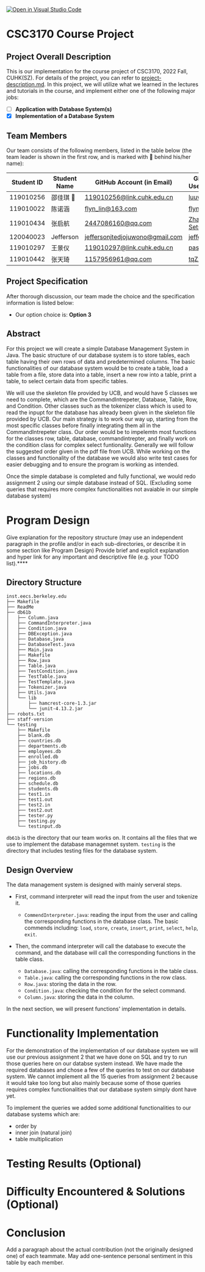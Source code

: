 [![Open in Visual Studio Code](https://classroom.github.com/assets/open-in-vscode-c66648af7eb3fe8bc4f294546bfd86ef473780cde1dea487d3c4ff354943c9ae.svg)](https://classroom.github.com/online_ide?assignment_repo_id=9431822&assignment_repo_type=AssignmentRepo)
# CSC3170 Course Project

## Project Overall Description

This is our implementation for the course project of CSC3170, 2022 Fall, CUHK(SZ). For details of the project, you can refer to [project-description.md](project-description.md). In this project, we will utilize what we learned in the lectures and tutorials in the course, and implement either one of the following major jobs:

<!-- Please fill in "x" to replace the blank space between "[]" to tick the todo item; it's ticked on the first one by default. -->

- [ ] **Application with Database System(s)**
- [x] **Implementation of a Database System**

## Team Members

Our team consists of the following members, listed in the table below (the team leader is shown in the first row, and is marked with 🚩 behind his/her name):

<!-- change the info below to be the real case -->

| Student ID | Student Name | GitHub Account (in Email) | GitHub Username |
| ---------- | ------------ | ------------------------- | ------------------------- |
| 119010256  | 邵佳琪 🚩    |119010256@link.cuhk.edu.cn  |     [luuvy757](https://github.com/luuvy757)             |
| 119010022  | 陈诺涵       |flyn_lin@163.com           |      [flyn-linda](https://github.com/flyn-linda)            |
| 119010434  | 张启航       | 2447086160@qq.com        |  [Zhang-Setsail](https://github.com/Zhang-Setsail)                |
| 120040023  | Jefferson    |jeffersonjtedjojuwono@gmail.com | [jeffersonjt](https://github.com/jeffersonjt)               |
| 119010297  | 王景仪       | 119010297@link.cuhk.edu.cn | [pastyy](https://github.com/pastyy)           |
| 119010442  | 张天琦       | 1157956961@qq.com |  [tqZzzz](https://github.com/ZhangTianqi-Yuki)              |


## Project Specification

<!-- You should remove the terms/sentence that is not necessary considering your option/branch/difficulty choice -->

After thorough discussion, our team made the choice and the specification information is listed below:

- Our option choice is: **Option 3**

## Abstract
For this project we will create a simple Database Management System in Java. The basic structure of our database system is to store tables, each table having their own rows of data and predetermined columns. The basic functionalities of our database system would be to create a table, load a table from a file, store data into a table, insert a new row into a table, print a table, to select certain data from specific tables. 

We will use the skeleton file provided by UCB, and would have 5 classes we need to complete, which are the CommandIntrepeter, Database, Table, Row, and Condition. Other classes such as the tokenizer class which is used to read the inpupt for the database has already been given in the skeleton file provided by UCB. Our main strategy is to work our way up, starting from the most specific classes before finally integrating them all in the CommandIntrepeter class. Our order would be to impelemtn most functions for the classes row, table, database, commandintrepter, and finally work on the condition class for complex select funtionality. Generally we will follow the suggested order given in the pdf file from UCB. While working on the classes and functionality of the database we would also write test cases for easier debugging and to ensure the program is working as intended.

Once the simple database is completed and fully functional, we would redo assignment 2 using our simple database instead of SQL. (Excluding some queries that requires more complex functionalities not avaiable in our simple database system)


# Program Design 
Give explanation for the repository structure (may use an independent paragraph in the profile and/or in each sub-directories, or describe it in some section like Program Design)
Provide brief and explicit explanation and hyper link for any important and descriptive file (e.g. your TODO list).****
## Directory Structure
```shell
inst.eecs.berkeley.edu
├── Makefile
├── ReadMe
├── db61b
│   ├── Column.java
│   ├── CommandInterpreter.java
│   ├── Condition.java
│   ├── DBException.java
│   ├── Database.java
│   ├── DatabaseTest.java
│   ├── Main.java
│   ├── Makefile
│   ├── Row.java
│   ├── Table.java
│   ├── TestCondition.java
│   ├── TestTable.java
│   ├── TestTemplate.java
│   ├── Tokenizer.java
│   ├── Utils.java
│   └── lib
│       ├── hamcrest-core-1.3.jar
│       └── junit-4.13.2.jar
├── robots.txt
├── staff-version
└── testing
    ├── Makefile
    ├── blank.db
    ├── countries.db
    ├── departments.db
    ├── employees.db
    ├── enrolled.db
    ├── job_history.db
    ├── jobs.db
    ├── locations.db
    ├── regions.db
    ├── schedule.db
    ├── students.db
    ├── test1.in
    ├── test1.out
    ├── test2.in
    ├── test2.out
    ├── tester.py
    ├── testing.py
    └── testinput.db
```

`db61b` is the directory that our team works on. It contains all the files that we use to implement the database managemnet system. 
`testing` is the directory that includes testing files for the database system.
## Design Overview
The data management system is designed with mainly serveral steps. 
- First, command interpreter will read the input from the user and tokenize it.  
    - `CommendInterpreter.java`: reading the input from the user and calling the corresponding functions in the database class. 
    The basic commends including: `load`, `store`, `create`, `insert`, `print`, `select`, `help`, `exit`. 

- Then, the command interpreter will call the database to execute the command, and the database will call the corresponding functions in the table class. 
    - `Database.java`: calling the corresponding functions in the table class. 
    - `Table.java`: calling the corresponding functions in the row class. 
    - `Row.java`: storing the data in the row.
    - `Condition.java`: checking the condition for the select command.
    - `Column.java`: storing the data in the column.

In the next section, we will present functions' implementation in details.

# Functionality Implementation
For the demonstration of the implementation of our database system we will use our previous assignment 2 that we have done 
on SQL and try to run those queries here on our databse system instead. We have made the required databases and chose a few
of the queries to test on our database system. We cannot implement all the 15 queries from assignment 2 because it would take
too long but also mainly because some of those queries requires complex functionalities that our database system simply dont 
have yet.

To implement the queries we added some additional functionalities to our database systems which are:
- order by
- inner join (natural join)
- table multiplication

# Testing Results (Optional)
# Difficulty Encountered & Solutions (Optional)


# Conclusion
Add a paragraph about the actual contribution (not the originally designed one) of each teammate. May add one-sentence personal sentiment in this table by each member.